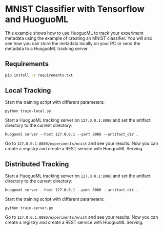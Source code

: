 # MNIST Classifier with Tensorflow and HuoguoML

This example shows how to use HuoguoML to track your experiment metadata using the example of creating an MNIST classifier. You will also see how you can store the metadata locally on your PC or send the metadata to a HuoguoML tracking server.

## Requirements

```bash
pip install -r requirements.txt
```

## Local Tracking

Start the training script with different parameters:

```
python train-local.py
```

Start a HuoguoML tracking server on `127.0.0.1:8080` and set the artifact directory to the current directory:

```
huoguoml server --host 127.0.0.1 --port 8080 --artifact_dir .
```

Go to `127.0.0.1:8080/experiments/mnist` and see your results. Now you can create a registry and create a REST service with HuoguoML Serving.


## Distributed Tracking

Start a HuoguoML tracking server on `127.0.0.1:8080` and set the artifact directory to the current directory:

```
huoguoml server --host 127.0.0.1 --port 8080 --artifact_dir .
```

Start the training script with different parameters:

```
python train-server.py
```

Go to `127.0.0.1:8080/experiments/mnist` and see your results. Now you can create a registry and create a REST service with HuoguoML Serving.
